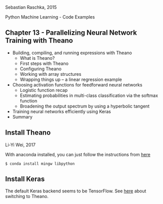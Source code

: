 Sebastian Raschka, 2015

Python Machine Learning - Code Examples

## Chapter 13 - Parallelizing Neural Network Training with Theano

- Building, compiling, and running expressions with Theano
  - What is Theano?
  - First steps with Theano
  - Configuring Theano
  - Working with array structures
  - Wrapping things up – a linear regression example
- Choosing activation functions for feedforward neural networks
  - Logistic function recap
  - Estimating probabilities in multi-class classification via the softmax function
  - Broadening the output spectrum by using a hyperbolic tangent
- Training neural networks efficiently using Keras
- Summary

## Install Theano

Li-Yi Wei, 2017

With anaconda installed, you can just follow the instructions from [here](http://deeplearning.net/software/theano/install_windows.html)

    $ conda install mingw libpython

<!--
## Install Theano with g++ under 64-bit Windows

2017 update: try this only if the above does not work for you.

Li-Yi Wei, 2016

I basically follow the instructions from [here](https://www.kaggle.com/c/otto-group-product-classification-challenge/forums/t/13973/a-few-tips-to-install-theano-on-windows-64-bits) and [here](http://rosinality.ncity.net/doku.php?id=python:installing_theano) but without setting paths (as I have already done so).

1. Install MinGW 64bit.
Download mingw-w64-install.exe at [here](http://sourceforge.net/projects/mingw-w64/files/) and install it.
Architecture is x86_64, Threads is posix, Exception is seh.

2. Install MSYS.
Download MSYS-20111123.zip at [here](http://sourceforge.net/projects/mingw-w64/files/External%20binary%20packages%20%28Win64%20hosted%29/MSYS%20%2832-bit%29/) and extract archive under the directory where MinGW installed (directory that has bin subdirectory).
Run msys.bat and type command

    $ sh /postinstall/pi.sh

at the prompt.

3. You should make libpythonXX.a (XX is version number) file manually.
MinGW supports 32bit lib but 64bit not.
First copy pythonXX.dll (i.e. python34.dll) to temporary directory.
Generally you can found pythonXX.dll under C:\Windows\System32 or [Anaconda directory]\libs.
Then run these commands:

    $ gendef pythonXX.dll  
    $ dlltool --as-flags=--64 -m i386:x86-64 -k --output-lib libpythonXX.a --input-def pythonXX.def

4. Copy libpythonXX.a file that you made under the [Python directory]\libs.

5. Make .theanorc under HOME directory with content like this:

    [blas]  
    ldflags = 
    
    [gcc]  
    cxxflags = -shared -I[MinGW directory]\include -L[Python directory]\libs -lpython34 -DMS_WIN64

6. This is my .theanorc:

    [blas]
    ldflags = 
     
    [gcc]
    cxxflags = -shared -I C:\programs\MinGW\mingw64\include -L C:\programs\Anaconda3\libs -lpython35 -DMS_WIN64 -D_hypot=hypot

7. Run this to verifying installation:

    import theano  
    theano.test()
-->

## Install Keras

The default Keras backend seems to be TensorFlow.
See [here](https://keras.io/backend/) about switching to Theano.

